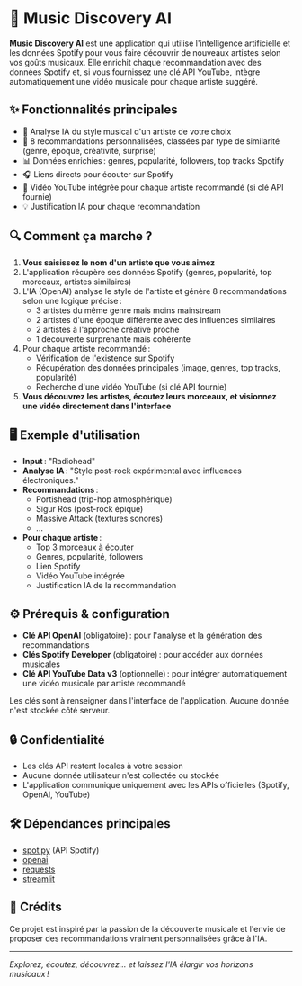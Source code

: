 # 🎵 Music Discovery AI

**Music Discovery AI** est une application qui utilise l'intelligence artificielle et les données Spotify pour vous faire découvrir de nouveaux artistes selon vos goûts musicaux. Elle enrichit chaque recommandation avec des données Spotify et, si vous fournissez une clé API YouTube, intègre automatiquement une vidéo musicale pour chaque artiste suggéré.

## ✨ Fonctionnalités principales

- 🤖 Analyse IA du style musical d'un artiste de votre choix
- 🎯 8 recommandations personnalisées, classées par type de similarité (genre, époque, créativité, surprise)
- 📊 Données enrichies : genres, popularité, followers, top tracks Spotify
- 🎧 Liens directs pour écouter sur Spotify
- 🎥 Vidéo YouTube intégrée pour chaque artiste recommandé (si clé API fournie)
- 💡 Justification IA pour chaque recommandation

## 🔍 Comment ça marche ?

1. **Vous saisissez le nom d'un artiste que vous aimez**
2. L'application récupère ses données Spotify (genres, popularité, top morceaux, artistes similaires)
3. L'IA (OpenAI) analyse le style de l'artiste et génère 8 recommandations selon une logique précise :
   - 3 artistes du même genre mais moins mainstream
   - 2 artistes d'une époque différente avec des influences similaires
   - 2 artistes à l'approche créative proche
   - 1 découverte surprenante mais cohérente
4. Pour chaque artiste recommandé :
   - Vérification de l'existence sur Spotify
   - Récupération des données principales (image, genres, top tracks, popularité)
   - Recherche d'une vidéo YouTube (si clé API fournie)
5. **Vous découvrez les artistes, écoutez leurs morceaux, et visionnez une vidéo directement dans l'interface**

## 🖥️ Exemple d'utilisation

- **Input** : "Radiohead"
- **Analyse IA** : "Style post-rock expérimental avec influences électroniques."
- **Recommandations** :
  - Portishead (trip-hop atmosphérique)
  - Sigur Rós (post-rock épique)
  - Massive Attack (textures sonores)
  - ...
- **Pour chaque artiste** :
  - Top 3 morceaux à écouter
  - Genres, popularité, followers
  - Lien Spotify
  - Vidéo YouTube intégrée
  - Justification IA de la recommandation

## ⚙️ Prérequis & configuration

- **Clé API OpenAI** (obligatoire) : pour l'analyse et la génération des recommandations
- **Clés Spotify Developer** (obligatoire) : pour accéder aux données musicales
- **Clé API YouTube Data v3** (optionnelle) : pour intégrer automatiquement une vidéo musicale par artiste recommandé

Les clés sont à renseigner dans l'interface de l'application. Aucune donnée n'est stockée côté serveur.

## 🔒 Confidentialité

- Les clés API restent locales à votre session
- Aucune donnée utilisateur n'est collectée ou stockée
- L'application communique uniquement avec les APIs officielles (Spotify, OpenAI, YouTube)

## 🛠️ Dépendances principales

- [spotipy](https://spotipy.readthedocs.io/) (API Spotify)
- [openai](https://platform.openai.com/docs/api-reference)
- [requests](https://docs.python-requests.org/)
- [streamlit](https://streamlit.io/)

## 🙏 Crédits

Ce projet est inspiré par la passion de la découverte musicale et l'envie de proposer des recommandations vraiment personnalisées grâce à l'IA.

---

*Explorez, écoutez, découvrez... et laissez l'IA élargir vos horizons musicaux !*